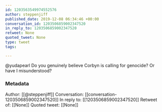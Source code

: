 ```yaml
---
id: 1203563549974552576
author: steppenjiff
published_date: 2019-12-08 06:34:46 +00:00
conversation_id: 1203506859002347520
in_reply_to: 1203506859002347520
retweet: None
quoted_tweet: None
type: tweet
tags:

---
```


@yudapearl Do you genuinely believe Corbyn is calling for genocide?
Or have I misunderstood?

### Metadata

Author: [[@steppenjiff]]
Conversation: [[conversation-1203506859002347520]]
In reply to: [[1203506859002347520]]
Retweet of: [[None]]
Quoted tweet: [[None]]
